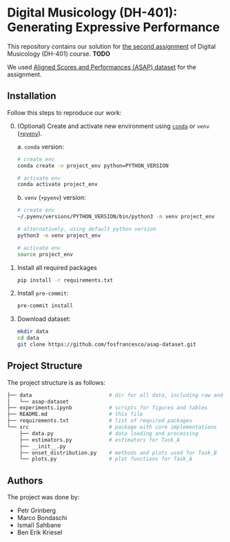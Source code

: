 # Digital Musicology (DH-401): Generating Expressive Performance

This repository contains our solution for [the second assignment](https://hackmd.io/@RFMItzZmQbaIqDdVZ0DovA/H16QgvgeC) of Digital Musicology (DH-401) course. **TODO**

We used [Aligned Scores and Performances (ASAP) dataset](https://github.com/fosfrancesco/asap-dataset) for the assignment.

## Installation

Follow this steps to reproduce our work:

0. (Optional) Create and activate new environment using [`conda`](https://conda.io/projects/conda/en/latest/user-guide/getting-started.html) or `venv` ([`+pyenv`](https://github.com/pyenv/pyenv)).

   a. `conda` version:

   ```bash
   # create env
   conda create -n project_env python=PYTHON_VERSION

   # activate env
   conda activate project_env
   ```

   b. `venv` (`+pyenv`) version:

   ```bash
   # create env
   ~/.pyenv/versions/PYTHON_VERSION/bin/python3 -m venv project_env

   # alternatively, using default python version
   python3 -m venv project_env

   # activate env
   source project_env
   ```

1. Install all required packages

   ```bash
   pip install -r requirements.txt
   ```

2. Install `pre-commit`:

   ```bash
   pre-commit install
   ```

3. Download dataset:

   ```bash
   mkdir data
   cd data
   git clone https://github.com/fosfrancesco/asap-dataset.git
   ```

## Project Structure

The project structure is as follows:

```bash
├── data                         # dir for all data, including raw and processed datasets
│   └── asap-dataset
├── experiments.ipynb            # scripts for figures and tables
├── README.md                    # this file
├── requirements.txt             # list of required packages
└── src                          # package with core implementations
    ├── data.py                  # data loading and processing
    ├── estimators.py            # estimators for Task_A
    ├── __init__.py
    ├── onset_distribution.py    # methods and plots used for Task_B
    └── plots.py                 # plot functions for Task_A
```

## Authors

The project was done by:

- Petr Grinberg
- Marco Bondaschi
- Ismaïl Sahbane
- Ben Erik Kriesel
